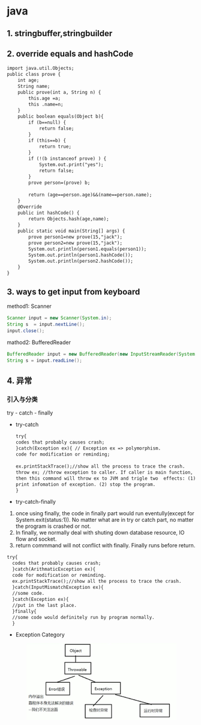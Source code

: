 # java

## 1. stringbuffer,stringbuilder

## 2. override equals and hashCode
```package equal;
import java.util.Objects;
public class prove {
	int age;
	String name;
	public prove(int a, String n) {
		this.age =a;
		this .name=n;
	}
	public boolean equals(Object b){
		if (b==null) {
			return false;
		}
		if (this==b) {
			return true;
		}
		if (!(b instanceof prove) ) {
			System.out.print("yes");
			return false;
		}
		prove person=(prove) b;
		
		return (age==person.age)&&(name==person.name);
	}
	@Override
	public int hashCode() {
		return Objects.hash(age,name);
	}	
	public static void main(String[] args) {
		prove person1=new prove(15,"jack");
		prove person2=new prove(15,"jack");
		System.out.println(person1.equals(person1));
		System.out.println(person1.hashCode());
		System.out.println(person2.hashCode());
	}
}
```
## 3. ways to get input from keyboard
method1: Scanner

```java
Scanner input = new Scanner(System.in);
String s  = input.nextLine();
input.close();
```

mathod2: BufferedReader 

```java
BufferedReader input = new BufferedReader(new InputStreamReader(System.in)); 
String s = input.readLine(); 
```

## 4. 异常
### 引入与分类
try - catch - finally
* try-catch
  ```
  try{
  codes that probably causes crash;
  }catch(Exception ex){ // Exception ex => polymorphism.
  code for modification or reminding;
  
  ex.printStackTrace();//show all the process to trace the crash.
  throw ex; //throw exception to caller. If caller is main function, then this command will throw ex to JVM and trigle two  effects: (1) print infomation of exception. (2) stop the program.
  }
  ```
 
* try-catch-finally
1. once using finally, the code in finally part would run eventully(except for System.exit(status:1)). No matter what are in try or catch part, no matter the program is crashed or not.
2. In finally, we normally deal with shuting down database resource, IO flow and socket. 
3. return commmand will not conflict with finally. Finally runs before return. 
```
try{
  codes that probably causes crash;
  }catch(ArithmaticException ex){ 
  code for modification or reminding.
  ex.printStackTrace();//show all the process to trace the crash.
  }catch(InputMismatchException ex){
  //some code.
  }catch(Exception ex){
  //put in the last place.
  }finally{
  //some code would definitely run by program normally.
  }
```
* Exception Category
<p align="center">
  <img src="./pic/Screen Shot 2020-02-23 at 9.31.13 PM.png" width="400">
</p>

